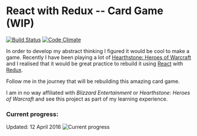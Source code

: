 React with Redux -- Card Game (WIP)
=============================

[![Build Status](https://travis-ci.org/inooid/react-redux-card-game.svg?branch=master)](https://travis-ci.org/inooid/react-redux-card-game)
[![Code Climate](https://codeclimate.com/github/inooid/react-redux-card-game/badges/gpa.svg)](https://codeclimate.com/github/inooid/react-redux-card-game)

In order to develop my abstract thinking I figured it would be cool to make a game.
Recently I have been playing a lot of [Hearthstone: Heroes of Warcraft](http://us.battle.net/en/int?r=hearthstone)
and I realised that it would be great practice to rebuild it using [React](https://facebook.github.io/react/) with [Redux](http://redux.js.org/).

Follow me in the journey that will be rebuilding this amazing card game.

I am in no way affiliated with *Blizzard Entertainment* or *Hearthstone: Heroes of Warcraft* and see this
project as part of my learning experience.

### Current progress:
Updated: 12 April 2016
![Current progress](https://cloud.githubusercontent.com/assets/1291263/14457822/9e8f54e2-00ad-11e6-880c-04a370d2c0fc.gif)
